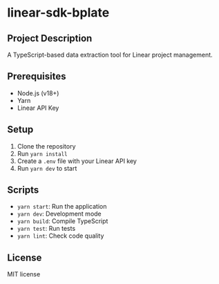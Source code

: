 # linear-sdk-bplate

## Project Description
A TypeScript-based data extraction tool for Linear project management.

## Prerequisites
- Node.js (v18+)
- Yarn
- Linear API Key

## Setup
1. Clone the repository
2. Run `yarn install`
3. Create a `.env` file with your Linear API key
4. Run `yarn dev` to start

## Scripts
- `yarn start`: Run the application
- `yarn dev`: Development mode
- `yarn build`: Compile TypeScript
- `yarn test`: Run tests
- `yarn lint`: Check code quality

## License
MIT license
